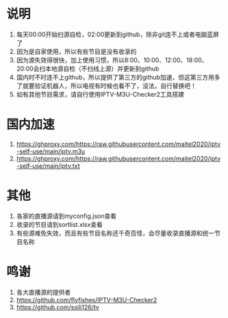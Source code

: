 # 说明
1. 每天00:00开始扫源自检，02:00更新到github，除非git连不上或者电脑蓝屏了
2. 因为是自家使用，所以有些节目是没有收录的
4. 因为源失效得很快，加上使用习惯，所以8:00、10:00、12:00、18:00、20:00会扫本地源自检（不扫线上源）并更新到github
5. 国内时不时连不上github，所以提供了第三方的github加速，但这第三方用多了就要验证机器人，所以电视有时候也看不了，没法，自行替换吧！
6. 如有其他节目需求，请自行使用IPTV-M3U-Checker2工具搭建

# 国内加速
1. https://ghproxy.com/https://raw.githubusercontent.com/maitel2020/iptv-self-use/main/iptv.m3u
2. https://ghproxy.com/https://raw.githubusercontent.com/maitel2020/iptv-self-use/main/iptv.txt

# 其他
1. 各家的直播源请到myconfig.json查看
2. 收录的节目请到sortlist.xlsx查看
3. 有些源难免失效，而且有些节目名称还千奇百怪，会尽量收录直播源和统一节目名称

# 鸣谢
1. 各大直播源的提供者
2. https://github.com/flyfishes/IPTV-M3U-Checker2
3. https://github.com/ssili126/tv
